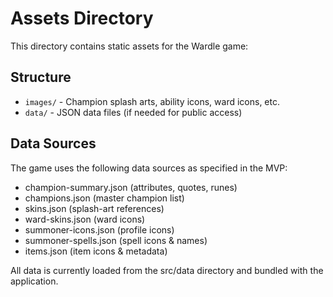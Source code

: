 # Assets Directory

This directory contains static assets for the Wardle game:

## Structure
- `images/` - Champion splash arts, ability icons, ward icons, etc.
- `data/` - JSON data files (if needed for public access)

## Data Sources
The game uses the following data sources as specified in the MVP:
- champion-summary.json (attributes, quotes, runes)
- champions.json (master champion list)
- skins.json (splash-art references)
- ward-skins.json (ward icons)
- summoner-icons.json (profile icons)
- summoner-spells.json (spell icons & names)
- items.json (item icons & metadata)

All data is currently loaded from the src/data directory and bundled with the application.